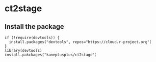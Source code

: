 # ct2stage

## Install the package
```{r}
if (!require(devtools)) {
  install.packages("devtools", repos="https://cloud.r-project.org")
}
library(devtools)
install.pakckages("kaneplusplus/ct2stage")
```


